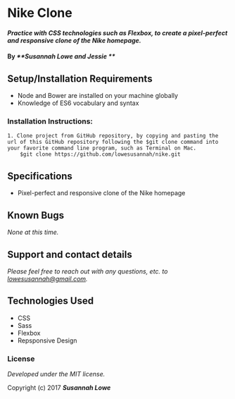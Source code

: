 # Nike Clone

#### _Practice with CSS technologies such as Flexbox, to create a pixel-perfect and responsive clone of the Nike homepage._


#### By _**Susannah Lowe and Jessie **_

## Setup/Installation Requirements
   * Node and Bower are installed on your machine globally
   * Knowledge of ES6 vocabulary and syntax

  ### Installation Instructions:
    1. Clone project from GitHub repository, by copying and pasting the url of this GitHub repository following the $git clone command into your favorite command line program, such as Terminal on Mac.  
        $git clone https://github.com/lowesusannah/nike.git

## Specifications
  * Pixel-perfect and responsive clone of the Nike homepage

## Known Bugs
_None at this time._


## Support and contact details
_Please feel free to reach out with any questions, etc. to lowesusannah@gmail.com._


## Technologies Used
* CSS
* Sass
* Flexbox
* Repsponsive Design


### License

*Developed under the MIT license.*

Copyright (c) 2017 **_Susannah Lowe_**
